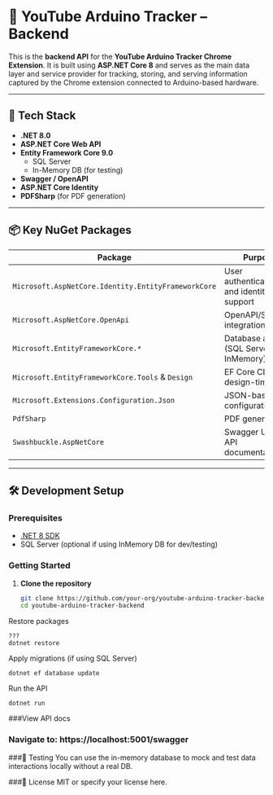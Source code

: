 # 🎯 YouTube Arduino Tracker – Backend

This is the **backend API** for the **YouTube Arduino Tracker Chrome Extension**. It is built using **ASP.NET Core 8** and serves as the main data layer and service provider for tracking, storing, and serving information captured by the Chrome extension connected to Arduino-based hardware.

---

## 🚀 Tech Stack

- **.NET 8.0**
- **ASP.NET Core Web API**
- **Entity Framework Core 9.0**
  - SQL Server
  - In-Memory DB (for testing)
- **Swagger / OpenAPI**
- **ASP.NET Core Identity**
- **PDFSharp** (for PDF generation)

---

## 📦 Key NuGet Packages

| Package                                              | Purpose                                  |
|------------------------------------------------------|------------------------------------------|
| `Microsoft.AspNetCore.Identity.EntityFrameworkCore`  | User authentication and identity support |
| `Microsoft.AspNetCore.OpenApi`                       | OpenAPI/Swagger integration              |
| `Microsoft.EntityFrameworkCore.*`                    | Database access (SQL Server, InMemory)   |
| `Microsoft.EntityFrameworkCore.Tools` & `Design`     | EF Core CLI and design-time tools        |
| `Microsoft.Extensions.Configuration.Json`            | JSON-based configuration                 |
| `PdfSharp`                                           | PDF generation                           |
| `Swashbuckle.AspNetCore`                             | Swagger UI for API documentation         |

---

## 🛠️ Development Setup

### Prerequisites

- [.NET 8 SDK](https://dotnet.microsoft.com/en-us/download)
- SQL Server (optional if using InMemory DB for dev/testing)

### Getting Started

1. **Clone the repository**  
   ```bash
   git clone https://github.com/your-org/youtube-arduino-tracker-backend.git
   cd youtube-arduino-tracker-backend
Restore packages

```
???
dotnet restore
```
Apply migrations (if using SQL Server)

```
dotnet ef database update
```
Run the API
```
dotnet run
```

###View API docs
### Navigate to: https://localhost:5001/swagger

###🧪 Testing
You can use the in-memory database to mock and test data interactions locally without a real DB.

###📄 License
MIT or specify your license here.
